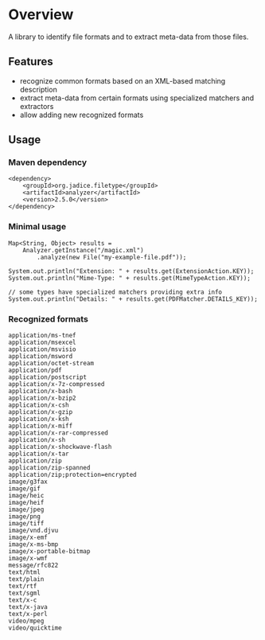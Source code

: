 # Overview

A library to identify file formats and to extract meta-data from those files.

## Features

- recognize common formats based on an XML-based matching description
- extract meta-data from certain formats using specialized matchers and extractors
- allow adding new recognized formats

## Usage

### Maven dependency

    <dependency>
        <groupId>org.jadice.filetype</groupId>
        <artifactId>analyzer</artifactId>
        <version>2.5.0</version>
    </dependency>

### Minimal usage

    Map<String, Object> results =
        Analyzer.getInstance("/magic.xml")
            .analyze(new File("my-example-file.pdf"));

    System.out.println("Extension: " + results.get(ExtensionAction.KEY));
    System.out.println("Mime-Type: " + results.get(MimeTypeAction.KEY));

    // some types have specialized matchers providing extra info
    System.out.println("Details: " + results.get(PDFMatcher.DETAILS_KEY));

### Recognized formats

	application/ms-tnef
	application/msexcel
	application/msvisio
	application/msword
	application/octet-stream
	application/pdf
	application/postscript
	application/x-7z-compressed
	application/x-bash
	application/x-bzip2
	application/x-csh
	application/x-gzip
	application/x-ksh
	application/x-miff
	application/x-rar-compressed
	application/x-sh
	application/x-shockwave-flash
	application/x-tar
	application/zip
	application/zip-spanned
	application/zip;protection=encrypted
	image/g3fax
	image/gif
	image/heic
	image/heif
	image/jpeg
	image/png
	image/tiff
	image/vnd.djvu
	image/x-emf
	image/x-ms-bmp
	image/x-portable-bitmap
	image/x-wmf
	message/rfc822
	text/html
	text/plain
	text/rtf
	text/sgml
	text/x-c
	text/x-java
	text/x-perl
	video/mpeg
	video/quicktime
